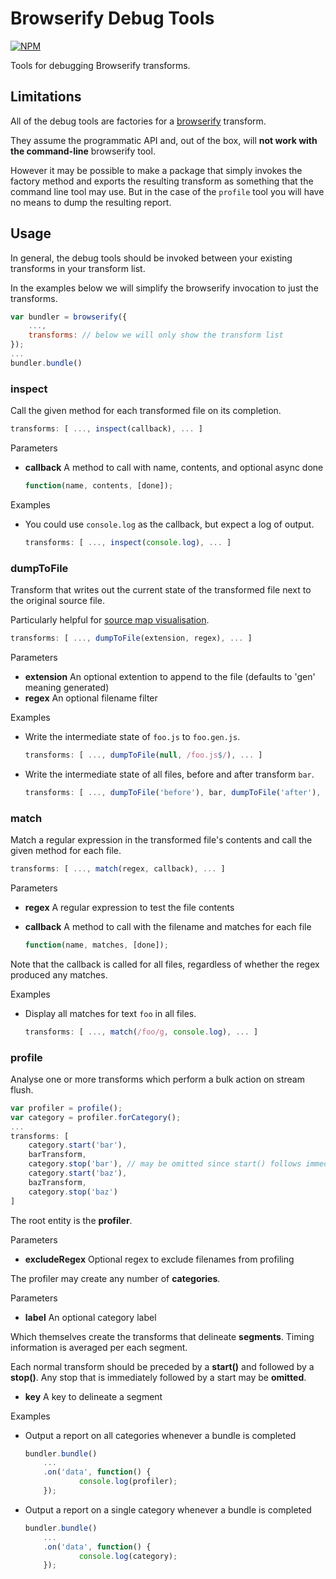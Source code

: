 # Browserify Debug Tools

[![NPM](https://nodei.co/npm/browserify-debug-tools.png)](https://github.com/bholloway/browserify-debug-tools)

Tools for debugging Browserify transforms.

## Limitations

All of the debug tools are factories for a [browserify](http://browserify.org/) transform.

They assume the programmatic API and, out of the box, will **not work with the command-line** browserify tool.

However it may be possible to make a package that simply invokes the factory method and exports the resulting transform as something that the command line tool may use. But in the case of the `profile` tool you will have no means to dump the resulting report.

## Usage

In general, the debug tools should be invoked between your existing transforms in your transform list.

In the examples below we will simplify the browserify invocation to just the transforms.

```javascript
var bundler = browserify({
	...,
    transforms: // below we will only show the transform list
});
...
bundler.bundle()
```

### inspect

Call the given method for each transformed file on its completion.

```javascript
transforms: [ ..., inspect(callback), ... ]
```

Parameters

* **callback** A method to call with name, contents, and optional async done

	```javascript
	function(name, contents, [done]);
	```

Examples

* You could use `console.log` as the callback, but expect a log of output.

	```javascript
	transforms: [ ..., inspect(console.log), ... ]
	```
	
### dumpToFile

Transform that writes out the current state of the transformed file next to the original source file.

Particularly helpful for [source map visualisation](http://sokra.github.io/source-map-visualization).

```javascript
transforms: [ ..., dumpToFile(extension, regex), ... ]
```

Parameters

* **extension** An optional extention to append to the file (defaults to 'gen' meaning generated)
* **regex** An optional filename filter

Examples

* Write the intermediate state of `foo.js` to `foo.gen.js`.

	```javascript
	transforms: [ ..., dumpToFile(null, /foo.js$/), ... ]
	```

* Write the intermediate state of all files, before and after transform `bar`.

	```javascript
	transforms: [ ..., dumpToFile('before'), bar, dumpToFile('after'), ... ]
	```
	
### match

Match a regular expression in the transformed file's contents and call the given method for each file.

```javascript
transforms: [ ..., match(regex, callback), ... ]
```

Parameters

 * **regex** A regular expression to test the file contents
 * **callback** A method to call with the filename and matches for each file

	```javascript
	function(name, matches, [done]);
	```

Note that the callback is called for all files, regardless of whether the regex produced any matches.

Examples

 * Display all matches for text `foo` in all files.

	```javascript
	transforms: [ ..., match(/foo/g, console.log), ... ]
	```

### profile

Analyse one or more transforms which perform a bulk action on stream flush.

```javascript
var profiler = profile();
var category = profiler.forCategory();
...
transforms: [
	category.start('bar'),
	barTransform,
	category.stop('bar'), // may be omitted since start() follows immediately after
	category.start('baz'),
	bazTransform,
	category.stop('baz')
]
```

The root entity is the **profiler**.

Parameters

* **excludeRegex** Optional regex to exclude filenames from profiling

The profiler may create any number of **categories**.

Parameters

* **label** An optional category label

Which themselves create the transforms that delineate **segments**. Timing information is averaged per each segment.

Each normal transform should be preceded by a **start()** and followed by a **stop()**. Any stop that is immediately followed by a start may be **omitted**.

* **key** A key to delineate a segment

Examples

* Output a report on all categories whenever a bundle is completed

	```javascript
	bundler.bundle()
		...
		.on('data', function() {
				console.log(profiler);
		});
	```

* Output a report on a single category whenever a bundle is completed

	```javascript
	bundler.bundle()
		...
		.on('data', function() {
				console.log(category);
		});
	```

